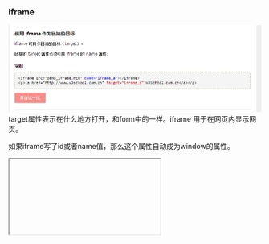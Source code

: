 ### iframe
![iframe pic](../images/iframe.png)
target属性表示在什么地方打开，和form中的一样。iframe 用于在网页内显示网页。

如果iframe写了id或者name值，那么这个属性自动成为window的属性。
<pre>
<iframe id="myframe" name="myframe"/>
myframe // HTMLIFrameElement
frames.myframe === myframe  true
</pre>
上面直接使用的myframe获取到的是frame的window对象。
如果是使用dom获取的frame节点，那么还要用frame.contentWindow来获取window对象。
全局环境定义的变量函数自动成为window的属性。所以在frame框架中定义的全局属性可以用frame.function() frame.title。但是前提是父页面和框架页面在同域下。

